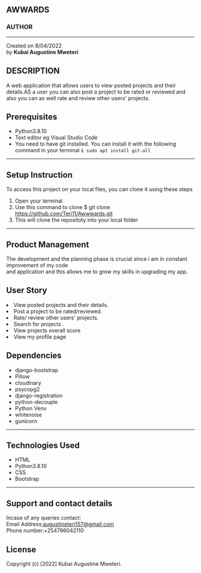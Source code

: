 ## AWWARDS
<h3><strong>AUTHOR</strong></H3><hr>
Created on 8/04/2022<br> by <strong>Kubai Augustine Mweteri</strong>

## DESCRIPTION
A web application that allows users to view posted projects and their details.AS a user you can also post a project to be rated or reviewed and also you can as well rate and review other users' projects.

## Prerequisites
* Python3.8.10
* Text editor eg Visual Studio Code
* You need to have git installed. You can install it with the following command in your terminal
`$ sudo apt install git-all`
*****

## Setup Instruction
To access this project on your local files, you can clone it using these steps
1. Open your terminal
1. Use this command to clone $ git clone https://github.com/Teri11/Awwwards.git
1. This will clone the repositoty into your local folder
*****

## Product Management
The development and the planning phase is crucial since i am in constant improvement of my code<br>
and application and this allows me to grow my skills in upgrading my app.

## User Story
<li>View posted projects and their details.</li>
<li>Post a project to be rated/reviewed.</li>
<li>Rate/ review other users' projects.</li>
<li>Search for projects .</li>
<li>View projects overall score</li>
<li>View my profile page</li>

## Dependencies
* django-bootstrap
* Pillow
* cloudinary
* psycopg2
* django-registration
* python-decouple
* Python Venv
* whitenoise
* gunicorn
*****

## Technologies Used
* HTML
* Python3.8.10
* CSS
* Bootstrap
******

## Support and contact details
Incase of any queries contact:<br>
Email Address;augustineteri157@gmail.com<br>
Phone number:+254796042110

## License
Copyright (c) [2022] Kubai Augustine Mweteri.
